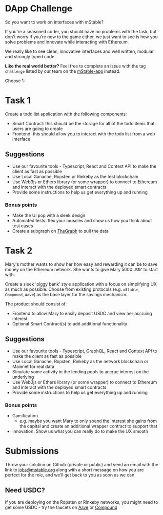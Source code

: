 # DApp Challenge

So you want to work on interfaces with mStable?

If you're a seasoned coder, you should have no problems with the task, but don't
worry if you're new to the game either, we just want to see is how you solve
problems and innovate while interacting with Ethereum.

We really like to see clean, innovative interfaces and well written, modular and strongly typed code.

**Like the real world better?** Feel free to complete an issue with the tag `challenge` listed by our team on the [mStable-app](https://github.com/mstable/mstable-app/issues) instead.

Choose 1:

# Task 1

Create a todo list application with the following components:

 - Smart Contract: this should be the storage for all of the todo items that users are going to create
 - Frontend: this should allow you to interact with the todo list from a web interface

## Suggestions

- Use our favourite tools - Typescript, React and Context API to make the client as fast as possible
- Use Local Ganache, Ropsten or Rinkeby as the test blockchain
- Use Web3js or Ethers library (or some wrapper) to connect to Ethereum and interact with the deployed smart contracts
- Provide some instructions to help us get everything up and running

### Bonus points

- Make the UI pop with a sleek design
- Automated tests: flex your muscles and show us how you think about test cases
- Create a subgraph on [TheGraph](https://thegraph.com/) to pull the data

# Task 2

Mary's mother wants to show her how easy and rewarding it can be to save money on the Ethereum network.
She wants to give Mary 5000 `USDC` to start with.

Create a sleek 'piggy bank' style application with a focus on simplifying UX as much as possible.
Choose from existing protocols (e.g. `mStable`, `Compound`, `Aave`) as the base layer for the savings mechanism.

The product should consist of:

- Frontend to allow Mary to easily deposit USDC and view her accruing interest
- Optional Smart Contract(s) to add additional functionality

## Suggestions

- Use our favourite tools - Typescript, GraphQL, React and Context API to make the client as fast as possible
- Use Local Ganache, Ropsten, Rinkeby as the network blockchain or Mainnet for real data
- Simulate some activity in the lending pools to accrue interest on the underlying
- Use Web3js or Ethers library (or some wrapper) to connect to Ethereum and interact with the deployed smart contracts
- Provide some instructions to help us get everything up and running

### Bonus points

- Gamification
  - e.g. maybe you want Mary to only spend the interest she gains from the capital and create an additional wrapper contract to support that
- Innovation: Show us what you can really do to make the UX smooth

# Submissions

Throw your solution on Github (private or public) and send an email with the link to [jobs@mstable.org](mailto:jobs@mstable.org) along with a short message on how you are perfect for the role, and we'll get back to you as soon as we can.

## Need USDC?

If you are deploying on the Ropsten or Rinkeby networks, you might need to get some USDC - try the faucets on [Aave](https://testnet.aave.com/faucet) or [Compound](https://app.compound.finance/Asset/cUSDC)
